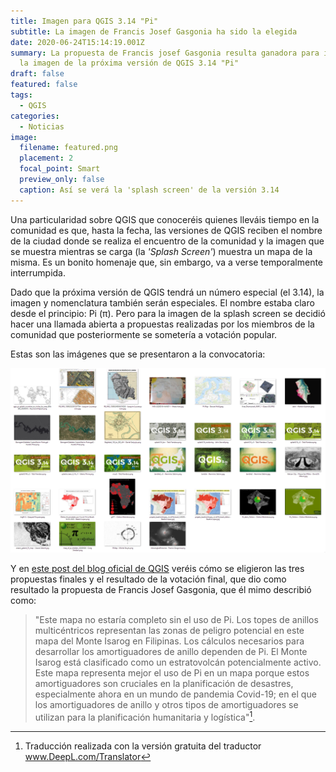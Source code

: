 ```yaml
---
title: Imagen para QGIS 3.14 "Pi"
subtitle: La imagen de Francis Josef Gasgonia ha sido la elegida
date: 2020-06-24T15:14:19.001Z
summary: La propuesta de Francis josef Gasgonia resulta ganadora para ilustrar
  la imagen de la próxima versión de QGIS 3.14 "Pi"
draft: false
featured: false
tags:
  - QGIS
categories:
  - Noticias
image:
  filename: featured.png
  placement: 2
  focal_point: Smart
  preview_only: false
  caption: Así se verá la 'splash screen' de la versión 3.14
---
```


Una particularidad sobre QGIS que conoceréis quienes lleváis tiempo en la comunidad es que, hasta la fecha, las versiones de QGIS reciben el nombre de la ciudad donde se realiza el encuentro de la comunidad y la imagen que se muestra mientras se carga (la *'Splash Screen'*) muestra un mapa de la misma. Es un bonito homenaje que, sin embargo, va a verse temporalmente interrumpida.

Dado que la próxima versión de QGIS tendrá un número especial (el 3.14), la imagen y nomenclatura también serán especiales.  El nombre estaba claro desde el principio: Pi (π). Pero para la imagen de la splash screen se decidió hacer una llamada abierta a propuestas realizadas por los miembros de la comunidad que posteriormente se sometería a votación popular.

Estas son las imágenes que se presentaron a la convocatoria:

![Las imágenes que se presentaron al concurso](map_contest_submissions.png "Las imágenes que se presentaron al concurso")

Y en [este post del blog oficial de QGIS](https://blog.qgis.org/2020/06/13/qgis-pi-mapping-contest-results/) veréis cómo se eligieron las tres  propuestas finales y el resultado de la votación final, que dio como resultado la propuesta de Francis Josef Gasgonia, que él mimo describió como: 

> "Este mapa no estaría completo sin el uso de Pi. Los topes de anillos multicéntricos representan las zonas de peligro potencial en este mapa del Monte Isarog en Filipinas. Los cálculos necesarios para desarrollar los amortiguadores de anillo dependen de Pi. El Monte Isarog está clasificado como un estratovolcán potencialmente activo. Este mapa representa mejor el uso de Pi en un mapa porque estos amortiguadores son cruciales en la planificación de desastres, especialmente ahora en un mundo de pandemia Covid-19; en el que los amortiguadores de anillo y otros tipos de amortiguadores se utilizan para la planificación humanitaria y logística"[^1].

[^1]: Traducción realizada con la versión gratuita del traductor www.DeepL.com/Translator